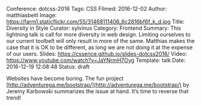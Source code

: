 Conference: dotcss-2016
Tags: CSS
Filmed: 2016-12-02
Author: matthiasbeitl
Image: https://farm1.staticflickr.com/55/31468111406_6c2816bf6f_k_d.jpg
Title: Diversity in Style
Curator: sylvinus
Category: Frontend
Summary: This lightning talk is call for more diversity in web design. Limiting ourselves to our current toolbelt will only result in more of the same. Matthias makes the case that it is OK to be different, as long we are not doing it at the expense of our users.
Slides: https://cssence.github.io/slides-dotcss2016/
Video: https://www.youtube.com/watch?v=JaYNrmH7Oyg
Template: talk
Date: 2016-12-19 12:08:48
Status: draft

Websites have become boring. The fun project [http://adventurega.me/bootstrap/](http://adventurega.me/bootstrap/) by Jeremy Karbowski summarizes the issue at hand. It’s time to reverse that trend!